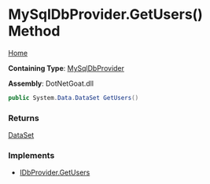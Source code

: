 # MySqlDbProvider\.GetUsers\(\) Method

[Home](../../../../../../../README.md)

**Containing Type**: [MySqlDbProvider](../README.md)

**Assembly**: DotNetGoat\.dll

```csharp
public System.Data.DataSet GetUsers()
```

### Returns

[DataSet](https://docs.microsoft.com/en-us/dotnet/api/system.data.dataset)

### Implements

* [IDbProvider.GetUsers](../../IDbProvider/GetUsers/README.md)
